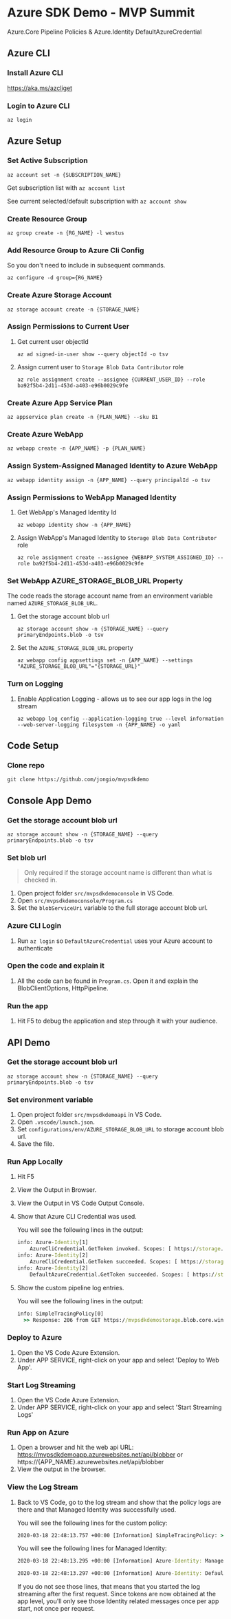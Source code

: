 # Azure SDK Demo - MVP Summit

Azure.Core Pipeline Policies & Azure.Identity DefaultAzureCredential

## Azure CLI

### Install Azure CLI

https://aka.ms/azcliget

### Login to Azure CLI

`az login`

## Azure Setup

### Set Active Subscription

`az account set -n {SUBSCRIPTION_NAME}`

Get subscription list with `az account list`

See current selected/default subscription with `az account show`

### Create Resource Group

`az group create -n {RG_NAME} -l westus`

### Add Resource Group to Azure Cli Config

So you don't need to include in subsequent commands.

`az configure -d group={RG_NAME}`

### Create Azure Storage Account

`az storage account create -n {STORAGE_NAME}`

### Assign Permissions to Current User

1. Get current user objectId

    `az ad signed-in-user show --query objectId -o tsv`

1. Assign current user to `Storage Blob Data Contributor` role

    `az role assignment create --assignee {CURRENT_USER_ID} --role ba92f5b4-2d11-453d-a403-e96b0029c9fe`

### Create Azure App Service Plan

`az appservice plan create -n {PLAN_NAME} --sku B1`

### Create Azure WebApp

`az webapp create -n {APP_NAME} -p {PLAN_NAME}`

### Assign System-Assigned Managed Identity to Azure WebApp

`az webapp identity assign -n {APP_NAME} --query principalId -o tsv`

### Assign Permissions to WebApp Managed Identity

1. Get WebApp's Managed Identity Id

    `az webapp identity show -n {APP_NAME}`

1. Assign WebApp's Managed Identity to `Storage Blob Data Contributor` role

    `az role assignment create --assignee {WEBAPP_SYSTEM_ASSIGNED_ID} --role ba92f5b4-2d11-453d-a403-e96b0029c9fe`

### Set WebApp AZURE_STORAGE_BLOB_URL Property

The code reads the storage account name from an environment variable named `AZURE_STORAGE_BLOB_URL`.

1. Get the storage account blob url

    `az storage account show -n {STORAGE_NAME} --query primaryEndpoints.blob -o tsv`

1. Set the `AZURE_STORAGE_BLOB_URL` property

    `az webapp config appsettings set -n {APP_NAME} --settings "AZURE_STORAGE_BLOB_URL"="{STORAGE_URL}"`

### Turn on Logging

1. Enable Application Logging - allows us to see our app logs in the log stream

    `az webapp log config --application-logging true --level information --web-server-logging filesystem -n {APP_NAME} -o yaml`

## Code Setup

### Clone repo

`git clone https://github.com/jongio/mvpsdkdemo`

## Console App Demo

### Get the storage account blob url

`az storage account show -n {STORAGE_NAME} --query primaryEndpoints.blob -o tsv`

### Set blob url

> Only required if the storage account name is different than what is checked in.

1. Open project folder `src/mvpsdkdemoconsole` in VS Code.
1. Open `src/mvpsdkdemoconsole/Program.cs`
1. Set the `blobServiceUri` variable to the full storage account blob url.

### Azure CLI Login

1. Run `az login` so `DefaultAzureCredential` uses your Azure account to authenticate

### Open the code and explain it

1. All the code can be found in `Program.cs`.  Open it and explain the BlobClientOptions, HttpPipeline.

### Run the app

1. Hit F5 to debug the application and step through it with your audience.

## API Demo

### Get the storage account blob url

`az storage account show -n {STORAGE_NAME} --query primaryEndpoints.blob -o tsv`

### Set environment variable

1. Open project folder `src/mvpsdkdemoapi` in VS Code.
1. Open `.vscode/launch.json`.
1. Set `configurations/env/AZURE_STORAGE_BLOB_URL` to storage account blob url.
1. Save the file.

### Run App Locally

1. Hit F5
1. View the Output in Browser.
1. View the Output in VS Code Output Console.
1. Show that Azure CLI Credential was used.

    You will see the following lines in the output:

    ```cmd
    info: Azure-Identity[1]
        AzureCliCredential.GetToken invoked. Scopes: [ https://storage.azure.com/.default ] ParentRequestId: c7e8b2b7-a86d-4710-a10e-99f44eedb8bc
    info: Azure-Identity[2]
        AzureCliCredential.GetToken succeeded. Scopes: [ https://storage.azure.com/.default ] ParentRequestId: c7e8b2b7-a86d-4710-a10e-99f44eedb8bc ExpiresOn: 2020-03-18T23:12:27.2820620+00:00
    info: Azure-Identity[2]
        DefaultAzureCredential.GetToken succeeded. Scopes: [ https://storage.azure.com/.default ] ParentRequestId: c7e8b2b7-a86d-4710-a10e-99f44eedb8bc ExpiresOn: 2020-03-18T23:12:27.2820620+00:00
    ```

1. Show the custom pipeline log entries.

    You will see the following lines in the output:

    ```cmd
    info: SimpleTracingPolicy[0]
      >> Response: 206 from GET https://mvpsdkdemostorage.blob.core.windows.net/blobs/blob.txt
    ```

### Deploy to Azure

1. Open the VS Code Azure Extension.
1. Under APP SERVICE, right-click on your app and select 'Deploy to Web App'.

### Start Log Streaming

1. Open the VS Code Azure Extension.
1. Under APP SERVICE, right-click on your app and select 'Start Streaming Logs'

### Run App on Azure

1. Open a browser and hit the web api URL: https://mvpsdkdemoapp.azurewebsites.net/api/blobber or https://{APP_NAME}.azurewebsites.net/api/blobber
1. View the output in the browser.

### View the Log Stream

1. Back to VS Code, go to the log stream and show that the policy logs are there and that Managed Identity was successfully used.

    You will see the following lines for the custom policy:

    ```cmd
    2020-03-18 22:48:13.757 +00:00 [Information] SimpleTracingPolicy: >> Response: 206 from GET https://mvpsdkdemostorage.blob.core.windows.net/blobs/blob.txt
    ```

    You will see the following lines for Managed Identity:

    ```cmd
    2020-03-18 22:48:13.295 +00:00 [Information] Azure-Identity: ManagedIdentityCredential.GetToken succeeded. Scopes: [ https://storage.azure.com/.default ] ParentRequestId: 1fce14b9-720a-45a0-af21-146098f3ec25 ExpiresOn: 2020-03-19T01:49:40.0000000+00:00

    2020-03-18 22:48:13.297 +00:00 [Information] Azure-Identity: DefaultAzureCredential.GetToken succeeded. Scopes: [ https://storage.azure.com/.default ] ParentRequestId: 1fce14b9-720a-45a0-af21-146098f3ec25 ExpiresOn: 2020-03-19T01:49:40.0000000+00:00
    ```

    If you do not see those lines, that means that you started the log streaming after the first request.  Since tokens are now obtained at the app level, you'll only see those Identity related messages once per app start, not once per request.
